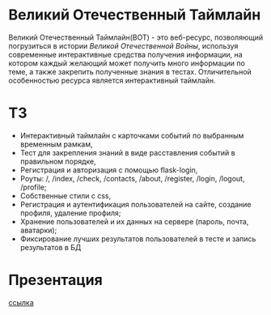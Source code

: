 <h1>Великий Отечественный Таймлайн</h1>
<p>Великий Отечественный Таймлайн(ВОТ) - это веб-ресурс, позволяющий погрузиться в истории <i>Великой Отечественной Войны</i>, используя современные интерактивные средства получения информации,
  на котором каждый желающий может получить много информации по теме, 
а также закрепить полученные знания в тестах. Отличительной особенностью ресурса является интерактивный таймлайн.</p>

<h1>ТЗ</h1>
<ul>
  <li>Интерактивный таймлайн с карточками событий по выбранным временным рамкам,</li>
  <li>Тест для закрепления знаний в виде расставления событий в правильном порядке,</li>
  <li>Регистрация и авторизация с помощью flask-login,</li>
  <li>Роуты: /, /index, /check, /contacts, /about, /register, /login, /logout, /profile;</li>
  <li>Собственные стили с css,</li>
  <li>Регистрация и аутентификация пользователей на сайте, создание профиля, удаление профиля;</li>
  <li>Хранение пользователей и их данных на сервере (пароль, почта, аватарки);</li>
  <li>Фиксирование лучших результатов пользователей в тесте и запись результатов в БД</li>
  
</ul>

<h1>Презентация</h1>
<a href="https://docs.google.com/presentation/d/1fMi90Eo5PwWdYQpLw3yIKLKmxdQeqXdL5XmcJ33fMB8/edit?usp=sharing">ссылка</a>
